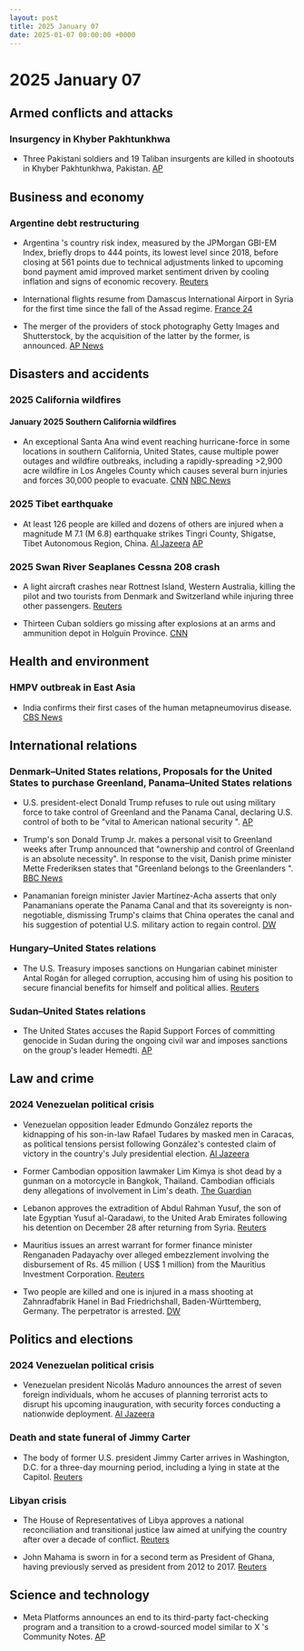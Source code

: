 ```yaml
---
layout: post
title: 2025 January 07
date: 2025-01-07 00:00:00 +0000
---
```


# 2025 January 07

## Armed conflicts and attacks

### Insurgency in Khyber Pakhtunkhwa

- Three Pakistani soldiers and 19 Taliban insurgents are killed in shootouts in Khyber Pakhtunkhwa, Pakistan. [AP](https://apnews.com/article/pakistan-shootouts-soldiers-militants-killed-northwest-541ad3bf572096f0e6c3578987dfad67)

## Business and economy

### Argentine debt restructuring

- Argentina 's country risk index, measured by the JPMorgan GBI-EM Index, briefly drops to 444 points, its lowest level since 2018, before closing at 561 points due to technical adjustments linked to upcoming bond payment amid improved market sentiment driven by cooling inflation and signs of economic recovery. [Reuters](https://www.reuters.com/world/americas/argentina-country-risk-plummets-lowest-level-since-may-2018-2025-01-07/)

- International flights resume from Damascus International Airport in Syria for the first time since the fall of the Assad regime. [France 24](https://www.france24.com/en/live-news/20250107-international-flights-resume-at-damascus-airport)

- The merger of the providers of stock photography Getty Images and Shutterstock, by the acquisition of the latter by the former, is announced. [AP News](https://apnews.com/article/shutterstock-getty-images-e883ef74736e016315417c758ab17093)

## Disasters and accidents

### 2025 California wildfires

#### January 2025 Southern California wildfires

- An exceptional Santa Ana wind event reaching hurricane-force in some locations in southern California, United States, cause multiple power outages and wildfire outbreaks, including a rapidly-spreading >2,900 acre wildfire in Los Angeles County which causes several burn injuries and forces 30,000 people to evacuate. [CNN](https://www.cnn.com/2025/01/07/weather/california-windstorm-fire-los-angeles-climate/index.html) [NBC News](https://www.nbcnews.com/weather/wildfires/live-blog/live-updates-pacific-palisades-wildfire-rapidly-grows-california-rcna186685)

### 2025 Tibet earthquake

- At least 126 people are killed and dozens of others are injured when a magnitude M 7.1 (M 6.8) earthquake strikes Tingri County, Shigatse, Tibet Autonomous Region, China. [Al Jazeera](https://www.aljazeera.com/news/2025/1/7/earthquake-hits-tibets-shigatse-city-tremors-felt-in-nepals-kathmandu) [AP](https://apnews.com/article/china-nepal-tibet-earthquake-himalayas-ca21bd4848209370b9eebcaf107208df)

### 2025 Swan River Seaplanes Cessna 208 crash

- A light aircraft crashes near Rottnest Island, Western Australia, killing the pilot and two tourists from Denmark and Switzerland while injuring three other passengers. [Reuters](https://www.reuters.com/world/asia-pacific/swiss-danish-tourists-among-three-dead-australian-plane-crash-2025-01-08/)

- Thirteen Cuban soldiers go missing after explosions at an arms and ammunition depot in Holguín Province. [CNN](https://edition.cnn.com/2025/01/08/americas/cuban-soldiers-missing-explosion-ammo-depot-intl-hnk/index.html)

## Health and environment

### HMPV outbreak in East Asia

- India confirms their first cases of the human metapneumovirus disease. [CBS News](https://www.cbsnews.com/news/hmpv-human-metapneumovirus-india-cases-confirmed-symptoms/)

## International relations

### Denmark–United States relations, Proposals for the United States to purchase Greenland, Panama–United States relations

- U.S. president-elect Donald Trump refuses to rule out using military force to take control of Greenland and the Panama Canal, declaring U.S. control of both to be "vital to American national security ". [AP](https://apnews.com/article/trump-biden-offshore-drilling-gulf-of-america-fa66f8d072eb39c00a8128a8941ede75)

- Trump's son Donald Trump Jr. makes a personal visit to Greenland weeks after Trump announced that "ownership and control of Greenland is an absolute necessity". In response to the visit, Danish prime minister Mette Frederiksen states that "Greenland belongs to the Greenlanders ". [BBC News](https://www.bbc.com/news/articles/c5yv10knyd9o)

- Panamanian foreign minister Javier Martínez-Acha asserts that only Panamanians operate the Panama Canal and that its sovereignty is non-negotiable, dismissing Trump's claims that China operates the canal and his suggestion of potential U.S. military action to regain control. [DW](https://www.dw.com/en/panama-tells-trump-canal-sovereignty-is-non-negotiable/a-71243119)

### Hungary–United States relations

- The U.S. Treasury imposes sanctions on Hungarian cabinet minister Antal Rogán for alleged corruption, accusing him of using his position to secure financial benefits for himself and political allies. [Reuters](https://www.reuters.com/world/us-imposes-sanctions-senior-hungarian-official-suspected-corruption-2025-01-07/)

### Sudan–United States relations

- The United States accuses the Rapid Support Forces of committing genocide in Sudan during the ongoing civil war and imposes sanctions on the group's leader Hemedti. [AP](https://apnews.com/article/biden-sudan-genocide-7a0d20f857af3fd428750cf2dfd231ae)

## Law and crime

### 2024 Venezuelan political crisis

- Venezuelan opposition leader Edmundo González reports the kidnapping of his son-in-law Rafael Tudares by masked men in Caracas, as political tensions persist following González's contested claim of victory in the country's July presidential election. [Al Jazeera](https://www.aljazeera.com/news/2025/1/7/venezuelan-opposition-candidate-claims-son-in-law-has-been-kidnapped)

- Former Cambodian opposition lawmaker Lim Kimya is shot dead by a gunman on a motorcycle in Bangkok, Thailand. Cambodian officials deny allegations of involvement in Lim's death. [The Guardian](https://www.theguardian.com/world/2025/jan/08/former-cambodian-opposition-politician-shot-dead-in-bangkok-reports)

- Lebanon approves the extradition of Abdul Rahman Yusuf, the son of late Egyptian Yusuf al-Qaradawi, to the United Arab Emirates following his detention on December 28 after returning from Syria. [Reuters](https://www.reuters.com/world/middle-east/lebanon-extradite-son-late-senior-muslim-cleric-al-qaradawi-uae-pms-office-says-2025-01-07/)

- Mauritius issues an arrest warrant for former finance minister Renganaden Padayachy over alleged embezzlement involving the disbursement of Rs. 45 million ( US$ 1 million) from the Mauritius Investment Corporation. [Reuters](https://www.reuters.com/world/africa/mauritius-issues-arrest-order-against-former-finance-minister-local-newspaper-2025-01-07/)

- Two people are killed and one is injured in a mass shooting at Zahnradfabrik Hanel in Bad Friedrichshall, Baden-Württemberg, Germany. The perpetrator is arrested. [DW](https://www.dw.com/en/germany-two-dead-after-shooting-in-baden-w%C3%BCrttemberg/a-71242451)

## Politics and elections

### 2024 Venezuelan political crisis

- Venezuelan president Nicolás Maduro announces the arrest of seven foreign individuals, whom he accuses of planning terrorist acts to disrupt his upcoming inauguration, with security forces conducting a nationwide deployment. [Al Jazeera](https://www.aljazeera.com/news/2025/1/8/venezuelas-maduro-says-us-nationals-among-group-of-mercenaries-detained)

### Death and state funeral of Jimmy Carter

- The body of former U.S. president Jimmy Carter arrives in Washington, D.C. for a three-day mourning period, including a lying in state at the Capitol. [Reuters](https://www.reuters.com/world/us/jimmy-carter-lie-state-us-capitol-before-funeral-2025-01-07/)

### Libyan crisis

- The House of Representatives of Libya approves a national reconciliation and transitional justice law aimed at unifying the country after over a decade of conflict. [Reuters](https://www.reuters.com/world/africa/libyas-eastern-parliament-approves-transitional-justice-law-unity-move-mps-say-2025-01-08/)

- John Mahama is sworn in for a second term as President of Ghana, having previously served as president from 2012 to 2017. [Reuters](https://www.reuters.com/world/africa/ghanas-mahama-returns-president-facing-old-problems-2025-01-07/)

## Science and technology

- Meta Platforms announces an end to its third-party fact-checking program and a transition to a crowd-sourced model similar to X 's Community Notes. [AP](https://apnews.com/article/meta-facts-trump-musk-community-notes-413b8495939a058ff2d25fd23f2e0f43)